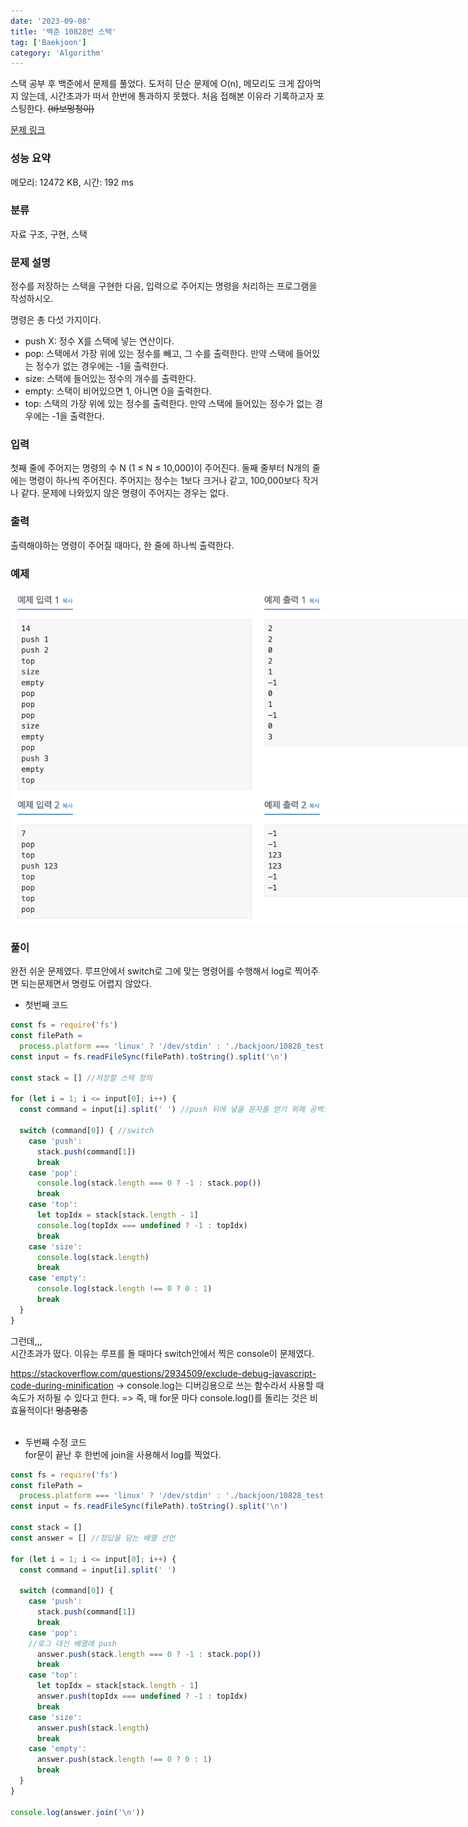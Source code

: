 ```yaml
---
date: '2023-09-08'
title: '백준 10828번 스택'
tag: ['Baekjoon']
category: 'Algorithm'
---
```


스택 공부 후 백준에서 문제를 풀었다. 도저히 단순 문제에 O(n), 메모리도 크게 잡아먹지 않는데, 시간초과가 떠서 한번에 통과하지 못했다. 처음 접해본 이유라 기록하고자 포스팅한다. ~~(바보멍청이)~~

[문제 링크](https://www.acmicpc.net/problem/10828)

### 성능 요약

메모리: 12472 KB, 시간: 192 ms

### 분류

자료 구조, 구현, 스택

### 문제 설명

<p>정수를 저장하는 스택을 구현한 다음, 입력으로 주어지는 명령을 처리하는 프로그램을 작성하시오.</p>

<p>명령은 총 다섯 가지이다.</p>

<ul>
	<li>push X: 정수 X를 스택에 넣는 연산이다.</li>
	<li>pop: 스택에서 가장 위에 있는 정수를 빼고, 그 수를 출력한다. 만약 스택에 들어있는 정수가 없는 경우에는 -1을 출력한다.</li>
	<li>size: 스택에 들어있는 정수의 개수를 출력한다.</li>
	<li>empty: 스택이 비어있으면 1, 아니면 0을 출력한다.</li>
	<li>top: 스택의 가장 위에 있는 정수를 출력한다. 만약 스택에 들어있는 정수가 없는 경우에는 -1을 출력한다.</li>
</ul>

### 입력

 <p>첫째 줄에 주어지는 명령의 수 N (1 ≤ N ≤ 10,000)이 주어진다. 둘째 줄부터 N개의 줄에는 명령이 하나씩 주어진다. 주어지는 정수는 1보다 크거나 같고, 100,000보다 작거나 같다. 문제에 나와있지 않은 명령이 주어지는 경우는 없다.</p>

### 출력

 <p>출력해야하는 명령이 주어질 때마다, 한 줄에 하나씩 출력한다.</p>

### 예제

<div style="width: 800px; margin: auto;">
<img src="./Images/10828_example.png" alt="reverse_img"/>
</div>

### 풀이

완전 쉬운 문제였다. 루프안에서 switch로 그에 맞는 명령어를 수행해서 log로 찍어주면 되는문제면서 명령도 어렵지 않았다.

- 첫번째 코드

```javaScript
const fs = require('fs')
const filePath =
  process.platform === 'linux' ? '/dev/stdin' : './backjoon/10828_test.txt'
const input = fs.readFileSync(filePath).toString().split('\n')

const stack = [] //저장할 스택 정의

for (let i = 1; i <= input[0]; i++) {
  const command = input[i].split(' ') //push 뒤에 넣을 문자를 얻기 위해 공백으로 split

  switch (command[0]) { //switch
    case 'push':
      stack.push(command[1])
      break
    case 'pop':
      console.log(stack.length === 0 ? -1 : stack.pop())
      break
    case 'top':
      let topIdx = stack[stack.length - 1]
      console.log(topIdx === undefined ? -1 : topIdx)
      break
    case 'size':
      console.log(stack.length)
      break
    case 'empty':
      console.log(stack.length !== 0 ? 0 : 1)
      break
  }
}
```

그런데,,, <br/>
시간초과가 떴다. 이유는 루프를 돌 때마다 switch안에서 찍은 console이 문제였다.

https://stackoverflow.com/questions/2934509/exclude-debug-javascript-code-during-minification
&rarr; console.log는 디버깅용으로 쓰는 함수라서 사용할 때 속도가 저하될 수 있다고 한다. => 즉, 매 for문 마다 console.log()를 돌리는 것은 비효율적이다! ~~멍충멍충~~
<br/><br/>

- 두번째 수정 코드 <br/>
  for문이 끝난 후 한번에 join을 사용해서 log를 찍었다.

```javaScript
const fs = require('fs')
const filePath =
  process.platform === 'linux' ? '/dev/stdin' : './backjoon/10828_test.txt'
const input = fs.readFileSync(filePath).toString().split('\n')

const stack = []
const answer = [] //정답을 담는 배열 선언

for (let i = 1; i <= input[0]; i++) {
  const command = input[i].split(' ')

  switch (command[0]) {
    case 'push':
      stack.push(command[1])
      break
    case 'pop':
    //로그 대신 배열에 push
      answer.push(stack.length === 0 ? -1 : stack.pop())
      break
    case 'top':
      let topIdx = stack[stack.length - 1]
      answer.push(topIdx === undefined ? -1 : topIdx)
      break
    case 'size':
      answer.push(stack.length)
      break
    case 'empty':
      answer.push(stack.length !== 0 ? 0 : 1)
      break
  }
}

console.log(answer.join('\n'))
```
